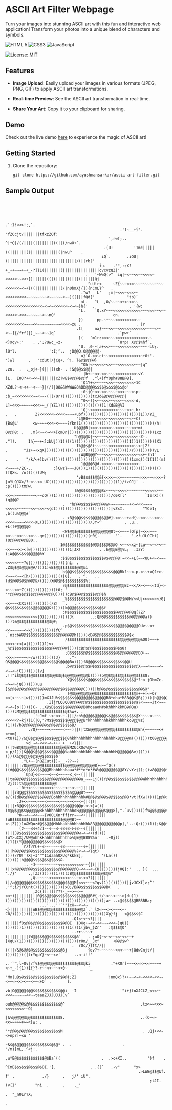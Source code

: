 # ASCII Art Filter Webpage

Turn your images into stunning ASCII art with this fun and interactive web application! Transform your photos into a unique blend of characters and symbols.

![HTML 5](https://img.shields.io/badge/HTML5-E34F26?style=for-the-badge&logo=html5&logoColor=white)
![CSS3](https://img.shields.io/badge/CSS3-1572B6?style=for-the-badge&logo=css3&logoColor=white)
![JavaScript](https://img.shields.io/badge/JavaScript-F7DF1E?style=for-the-badge&logo=javascript&logoColor=black)

[![License: MIT](https://img.shields.io/badge/License-MIT-yellow.svg)](https://opensource.org/licenses/MIT)

## Features

- **Image Upload**: Easily upload your images in various formats (JPEG, PNG, GIF) to apply ASCII art transformations.

- **Real-time Preview**: See the ASCII art transformation in real-time.

- **Share Your Art**: Copy it to your clipboard for sharing.

## Demo

Check out the live demo [here](https://ayushmansarkar.github.io/ascii-art-filter/) to experience the magic of ASCII art!

## Getting Started

1. Clone the repository:

   ```shell
   git clone https://github.com/ayushmansarkar/ascii-art-filter.git

## Sample Output

```shell
                                                                                                                                                                       
                                                                                                                                                                       
                                                                                                                                                                       
                                                                                                                                                                       
                                                                    .`:I!<<>!;,`.                                                                                      
                                                  .'I~__+i".   "fZOcjt/|||||||tfxzZOf:                                                                                 
                                             ',rwf;..      ^|*Q|/(/||||(|||||||(((||(/nwO+`.                                                                           
                                           .(U:         '1mc|||||((|||||||((||||||||||||(|nwu^    .                                                                    
                                          iQ`.       .iOU|(||||||||||||||||||||||||||||||/(||rb('                                                                      
                                         iu.   .'",:zX?+_++~~~+++_-?]}1(|||||||(||||||||||||||||cvcvzQZ|'                                                              
                                   .   '~WwQ(>"  iq|~<~~<<~~<<<<~<<<<<~~<<+[)||||||((|(|||||(||||(||||||Qj                                                             
                                    ^uU!r<     ~Z{~~~<<<~~~~~~~~~~~~~<<<<<<~<~+}((|||||||||||(/|n0bmXj{]]{nCmL}^   .                                                   
                                 .^w?   L'   ;m[~<<<~<<<~~<<<<<<<<<~~~~~~~~~<~~~~~~<~~]{(|||fQd['              "tb)`                                                   
                                 <L.   ^L  ,O/~~~~<+<~<<~~<<<<<<<<<<<<<<<<~<~<~<<<<<<~<~<~}h{'  .               . '{w:                                                 
                                'L.    `Q.xY~~~<<<<<<<<<<<<~~~<<<~~<~~<<<<<~<<<~~~~~~~<~~nQ'                         cn.                                               
                                })      pp-~+~~~<<<<<<<<<~~<<<<<<<<~~~~<<~~~~~~~~~~<<<<~zu .                        . )r                                               
                               .t[     na}~~~<<~~<<<<<<<<<<<<~~~~<~~<~-]{/frf({]_~~~<~~]q`                           .`pw+`  .                                         
                                [(   `m1rz<<<~~~<<<<<<<<<<<<<<~~<]Xqv+:'    . .';?Uwc_~z-                        `U*p! X@@$%hf`.                                       
                                'U. ,0-~[a+<<~~~~<<<<<<<<<~~~~-LU;.                  lO*l.              ':I;^..  jB@@Q.0@@@@@@-                                        
                                 u}`O-<<~ct~~<<<<<<<<<<<<<<~+0t'.                      ')wl      .   "cdut|/jCq+. ^!, l&@$@@@@}                                        
                                 "Oh[<~<<<<~<<~~~<<<<<<<~~~|q^                           .zu.  .  ._oj<~}(|||((xh- . !&@$@$$@@|                                        
                                  |b+~~<<~<<~~~~<<<<<<<<<~vY.                              }L.  I0J?+<~<<~[||||||cZ?wB$@@@@$@@f  ."l+}fY0ph#88B@B].                    
                                 'Q1Y+<~~~~~<<<~~<<<<<<<~1C                                 XZdL?~<~<<~~<~~~}|(/(|Q8&&WWWW&8%BB@@@@$$$$@$$$$@$$@o'                     
                                 :0~jQ~<<~<<~~~~~<<<~~~<~p~                                 :b_~<<<<<<<<~~<~~-(|(/Or)))))))))))))(txJd&B@@@@@@@@|                      
                                 "0<~]}<~~<<<~~<<<~~<<<<-d,                                  L]~<<<~~~~~~<<<~~_(|YZ1)))))))))))))())()))1|Xd&B@%I                      
                                 'Q]~<<<<<<<<<<<<~~~~<<~_h:                     .   .        Z?<<<<<<~<<<<~~~~+ubf))))))))))))))))))))))))(1))/YZ_                     
                               "L@B0+~~<<<<<~<<<<<<<~~<~~C)                     {B$@L'      <w~~~~<<<~<~~~~?Ykn)1()))))))))))))))))))))))))))))))/h!                   
                              U$@@@B|<<<~<<<<<~~<<<<~~~<<+mi                    O@@@8: .   .m[<~~<~<<+[cmOn|))))()))))))))))))))))))))())))))))))1xz                   
                              "h@@@@&|~<~~~~<<<~<<<<<<<<<~-Z-.                  ."]!.     Ih}~~+<]zbUj))1)))(1))))))))))))))))))))))))1))1))))))))X1                   
                               I%@@$@8t~~~~~~<<<<<<<<<<<~~<~|Z!                 .       "Jz+~+xqX|))))))))))()))))))))))))))))))))))))/Y)))))))))vL'                   
                                ;W@B@@@Y~~~<<<~~<<<<<<<<<~<<+~)h1`   .      .    .   "/k/<+)bv())))))))))))))))))))))))))))))))))))1xmq()(1(1))(m(                     
                                 1@@@@B@d-<<<<~~~<<<<<<<<<~<~~~~+/ZC-..         :}Cwz}~~+J0())1))))()))))))))))))))))))))))))()(fQX<. /n())())UM;                      
                               'vB$$$$$@@&{<<<<~<<~~~~~~~~<<<<~~<<<<~?|uYLQJXx/?~<~~<<_UC()))))))))))))))))))))()))))()1)/tzOJ]`  .  :p())))tM@w.                      
                              ]&@$$$$$@@@@Bc~~~<~<<<<~~~~~~~~<<<<<~~~<<~<~~~~~~~~~<~~cQ())1)))))))))))))))))))())))/c0X[l'        `1zrX)()(q@@@?                       
                         .  "h@@@$$$$$@@@@@@w+~~~~~~~~+<~<<<~~~~<<<<<~~~~~~<<~<<<~<{dt))))))))))))))))()))))))|vZxI.        "YCz1;   ,b((u%@@@#`                       
                         . xB@$@@$$$$$@@@@$@@#]~<<~~~+ad{~~<<~~~~<<~~<<<<~~~~<<<<+XL()))))))))))))))))))))/JY~^          . .u,.     +L(f#@@@@@O                        
                         <W$@@$@$$$$$$@@@@@@@@8t~<~~~~[Q[p|~<<<~~~<<~~~<<~~~<<~~-qr)))))))))))))))))))(n0{.       '`.    '_z!uJLCCht)(O@@@@@@@BB0;.                    
                        1@$$$$$$$$$$$$@@@$$$@$@@O_<~~<<xz~]Lu~~<~<~<~~<<~~~<<~<[w|)))))))))))))))(1|JX!        . .h@@@B@@%L;  .IzY)(jW@@$$$$$@@@@@%Y                   
                        :$$B$$$$$$$$$$$$$$$@$@@@@8|~<<~+L[~~<UU+<~<~~~<<<<<~~~?q|))))())))))))))(nL: .          .Z$@$@$@@@B@#/())1)vB$@@$$$$$$$@B@&i                   
                         b$@@$$$$$$$$$$$$$$$$$$@@@Bk?~~<-p-<~~+xQ?+>~<~~~<~~<[h/))))))))))))()|0].   . ^.   .,(d$@@@$@$@@@@&/())))X@@$@$$$$$$$$$$%l                    
                         r@$$$$$$$$$$$$$$$$$$@@@@@@@Bz~<</X~<~~<<td}~><~~~<<+Z()))))))))))))t0; '     '*@@@@$$@$$$@@@@@@@@@U)))))cB@$@@@$$$$$@@@$h                     
                         _%$$$$$$$$$$$$$$$$$$$$@@@@$@@M/~~Uj<<~<<~~}0]<<~~~<CX1))))))))))(/Z!   .   . -@$$$$$$$$$$$@@$@@@@&t)))))k@@@@$$$$$$$$$$@$f                    
                         :M$$$$$$$$$$$$$$$$$$$$$@@@@@@@Bq[?Z?~~~~~~~~~~<<~~}O))))))))))))J{       ..;Q@B@$$$$$$$$$$@@@@@@@a))())t&@$$@$$$$$$$$$@$@#;                   
                         .p$@$$$$$$$$$$$$$$$$$$$$@@@$@@@@@OUv~~<+<<~~~~~~<~kj))))))))))fC^  .`nzcbW@@$$$$$$$$$$$$$$@@@@@@@h)))))cB@$@@$$$$$$$$$$$@$x                   
                          /$$$$$$$$$$$$$$$$$$$$$$$@@@@@@@@@&O0(~~~+<<<<~><[a|))))1))1)vx        _%@$$$$$$$$$$$$$$$$$@@@@@@W|))))cB@$@@$$$$$$$$$$@$$8!                  
                          ;8$$$$$$@@$$$$$$$$$$$$@$@@@@@@@@BO+~~<<<<~~~~~<~/w))))))())J}    .^-Q&@@@@$$$$$$$$$@@$$$$$@$@@@@Bu))))f8@@@$$$$$$$$$$$$$@@U                  
                          .b@@$$$@@$$@$$$$$$$$$$$$$$$$$$@@X~~~<~~~~<~<~~<~jC))))))()v] .!!"i$@$@$$@$$$$$$@$@@$$@$@@@@@@@@@@b)))))p@@$@@$$@@$$@@@$$$$8;                 
                           Y@$$$$$$$@@@$$$$$$$$$$$$$$$$$@*?~<_jObmZc-~>~<~jQ)))))))uu     ]&@@$@@@$@@@@@$@@@@@@@@@$@$$@@@@@@C))))|b@@$@$$$$$$$$$$$$$@@&X" .            
                .      .   (@$@@@@@@@@@$$$$$$$$$$$$$$$$$@m+~+[<~O?<<[x~~~~|w)))))))mXJJU%$$$$$$$$@@@@@@@$@@@@@B8*oha*M8B@@$@Bj))))|h@@$@@$$$$$@$$$$$$$$$$$J;           
                  .I]jYLQ0QOB@@@@@@@$$$$$$$$$$$$$$$$$$$$@a?<~~~~Jt<~~~<~<~]o|)))))C- ..X@$B$$$$$$@@@@@@@B8MoaaoM#okhhhhkkMB@@Bu)()))cM@@@@$$@$$$$$$$$$$$$$@$%w+. .     
             '~Jmf_~<~<<~~-(||/ch%@@@@$@@@@@$$@@$$$$$$$$$@X~~~~<~~~~<<<<<?~kj)(1(|0,'?M$$@$$$$$@@@@$@@B*khhhhhhhhkhhhhhhhkoB@@%z)(1|))/bB@@@@@@@@@@$@@$@@$$$$$B/       
          ./Q}~~~~~<~~~~~<~~-)||(|tXW@@@@@@@@@@@$$$$$$$$$@Bh{~~~~~~<+<+xm]<tU)1))/&@B$@$@@$$$$$@@@$$@8hkhhhhhhhhhhhhhhhhhhk8@@@@m(())))))t08@@@@@@@$$$$$$$$$$$$U       
         >d_~<~<<<~<~+++_+__+<}|||((|twB@$@@@@@@$$$$$$$$$@@@@BMZUcXOo%@O~~<_p/1))|&@@@$@$@$$$$$@@@@@%ahhhhhhhkhhhhhhhhhhhhM@@@@@@&v)()1))()))X&@$@@@$@$@@$$$$$$b'      
       .^L+~+[nQZCut)[]-__-??~~?(||||||/Q@@@@@@@$$$$$$$$$$@@@@@@@@@@@@@8}<~~fQ()((#@@@$$$$$$$$$$@@@Bhhhhhhhaaa*#**o*o*#W%@@@@@@@$@@8Y/vYzj()j()v8@@@$@$@@$$$$$$B^      
        `0pU}<<~~~~<~~<~~~~~<_<~-(|||||(|ta@@@@@$$$$$$$$$@@@@@@@@@@@@@@@a_~~~Lj())Y@@$$$$$$$$$$@@@@Wkhhhhhhhhhhhk*B@@@@@@@@@$$$$@@@@&>    `Jj())t%@@@$@$$$$$$$@@!      
     .`0t+<~~~~<<<<<<~~~~~<~~<~~~]|||||(|||YB@@@$$$$$$$$$$$$$$$$$$$$@@@@Bt~~~?a/())dB@$@@@@@$$@@@@Bohhhhhhhhhhhhk#B@$@$@@@$@@$$$$@@B*vt|fXw|))))1p@@$@@$@$$$$$$$?      
     .J+<<~~~<~~~<~~~~~<~~<~~<~~<~{|(|(|(|||r8@@$$$$$$$$$$$$$$$$$$$@@@$@@p~<~<]w())(m@@$@@$$@@@@@@8khhhhhhhhhhhhhoB@@@@@@$@@@@$@@@8[,^.`uv))1)))f%@@$@@@@$$$$$$@/      
     ^0~~<~~<<~~~{vOOLXnrffjrr~~~<+||||||(||(uB$$$$$$$$$$$$$$$$$$$$$$@@@@Bt~~<~|Z)))1u&WQuz#@$$@@@Mhkhakhhhhhhhhhk8B@@@@@@@@@@@p],'..:Qz()))1))j&@@$$@@@$$$$$$$$z      
      (z~~~<<+cZ1~~<~~<~<<<<~><<~~<[||||||(|||J@$$$$$$$$$$$$$$$$$$$@@@@@@@w~<~<+(d|)))(uY>uCXj/UW@ohhkkhhhhhhhhhhho%@B@@B88%%n'   .~0j()()1({(Y@@@@@@@@@$$$$$$$@X      
       `rZf?rC+~<~~~~~~~<<~~~~~~~~<+(|||||||(||h@@@@@$@@$$$$$$$$$$$$@@@@@@%?<~<~<}qt)()))/YU!')X|~I"^"I1daah0XUq*kkk8j,        '(Ln())()))))|h@@@@$$$$@$$@$$$$&-       
        .. ~J~~~~~~~~~~<<<<<<<<<<<~~{|(|||||(||x%@@@@@@@$$$$$$$$$$$@@@@@@@@Q~<<~~<~CU()))))1)j0Q{:'  .. }(  ... './}'     .,[ZJ())))))1)))(JB@@$$$$$$$$$$@@$@m^        
           ,Q~~~~~~<<<<<<<<<~~~~<~<<?(|||||||(|/a@@@@@@@$$$$$$$$$$$$@@@$$@@M]<<<~~~<?qv)1))())))))|jvJCXf]>;^' .'^;i?jYCUnt()))))))))))))xO;/B@@$$$$$$$$$@@B(   .      
            ,Zc{]]]]]]???-_~~>~<~~<<+)||||||||||0@$$@@$@$$$$$$$$$$$@@@@B#{.t/~<~~<~~~>{du)1)())))))))))))()))))))))))))))))))))))))()))ja~ ..c@$$$$$@BBBBBa;           
               ...'...''`'"IcX~~<~<~<}||||||||||nB$@@@$@@$$$$$$$$$$@@@Z`.` lX<~~<~<~~~<~-C0/)))))))))))))))))())))))())))))))))))))))Xp}fj   <@$$$$$C                  
                             .Q1<~<~<?||||(|||||f8$@@$@@@$$$$$$$$$$@@BI  IOXq+~<<~<<~~~<<<~)qU()())))))1))))))))))))))))))))1())1(jbv_}Zr'   :@$$$@O'                  
                             ..rr~~~~+(|||||||||tW@@$$$@@$$$$$$$$$$$@&`   . ;uO{~<~<~~<<~<<~~+[XqU/(1)))))))))))))))))))))))))rOm/__Jx^      +@@@$w^                   
                             .  rOc/}}ft//||((||/&@$@@$@$$$$$$$$$$$$@Bj         {qv?+~~~~~~~<<<~~~+|QdwCnjt/|())))))((|trYqpY}~<~~xv'      ..n-i!!'                    
                             .      ..'`^,l~Ov|/f%$@@@$@@@$$$$$$$$$@$$@ki         .^+X0r]~~~<<<<~<<~~~~+<~+_-]{1))1{}?-+~~<<~~~<<0~         `_                         
                             .              "Mn|uB$@$$$$@$$$$$$$$$$@$@@(;ZI              !nmQx}?++~~<~<~<<<<~<<~~<~~<~<<~<~~<~~<+Q` .       [.                         
                                             vb|O@@@@@$@@$$$$$$$$$$$$@@i  -I                   '"i+}fnXJCLZ_<<<~~<<<~~~~~~<<~~taaaZJJJUJJJCv`                          
                                              ouh@@@@@$@@$$$$$$$$$$$$$@^                                 .tx<~~<<<~<<<<<<<<~~Q)                                        
                                              |&%@@@@@$@@$$$$$$$$$$$$$8.                                 ..(C~<~<<~~~~~+~~<[w: .                                       
                                              '*@@@$@@@@@@$$$$$$$$$$$$M                                   . ,Qj+<<~<+npr]~xu '                                         
                                               ~&$@$@@@@$$$$$$$$$$$@$@* .  .                      .           "/m1[mL,.^<j!.                                           
                                                  ,u*B@$$$$$$$$$$$$@$Ba`((                  .  .>c+XI..         ')f    .                                               
                                                      ^[mB$$$$$$@$$$@$OI.'[.               . .{(`   .-v"      "x>                                                      
                                                          .>LWB@$$@&f.     f' .            ./}      .   j/' iU".                                                       
                                                               ;tJI.        (v[I'        "ni  .      .    ,_'                                                          
                                                                              .  "_n0Lr?X;                                                                             
                                                                                        .                                                                              
